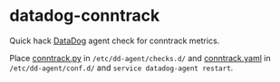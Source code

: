 # datadog-conntrack

Quick hack [DataDog](https://github.com/DataDog/) agent check for conntrack
metrics.

Place [conntrack.py](conntrack.py) in `/etc/dd-agent/checks.d/` and
[conntrack.yaml](conntrack.yaml) in `/etc/dd-agent/conf.d/` and
`service datadog-agent restart`.

